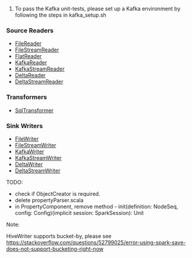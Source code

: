 1. To pass the Kafka unit-tests, please set up a Kafka environment by following the steps in kafka_setup.sh

### Source Readers
- [FileReader](docs/file-reader.md)
- [FileStreamReader](docs/file-stream-reader.md)
- [FlatReader](docs/flat-reader.md)
- [KafkaReader](docs/kafka-reader.md)
- [KafkaStreamReader](docs/kafka-stream-reader.md)
- [DeltaReader](docs/delta-reader.md)
- [DeltaStreamReader](docs/delta-stream-reader.md)

### Transformers
- [SqlTransformer](docs/sql-transformer.md)

### Sink Writers
- [FileWriter](docs/file-writer.md)
- [FileStreamWriter](docs/file-stream-writer.md)
- [KafkaWriter](docs/kafka-writer.md)
- [KafkaStreamWriter](docs/kafka-stream-writer.md)
- [DeltaWriter](docs/delta-writer.md)
- [DeltaStreamWriter](docs/delta-stream-writer.md)




TODO:
- check if ObjectCreator is required.
- delete propertyParser.scala
- in PropertyComponent, remove method - init(definition: NodeSeq, config: Config)(implicit session: SparkSession): Unit

Note:

HiveWriter supports bucket-by, please see
https://stackoverflow.com/questions/52799025/error-using-spark-save-does-not-support-bucketing-right-now